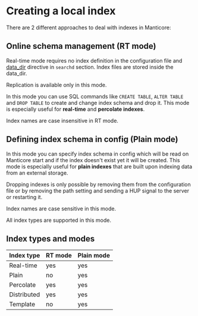 # Creating a local index

There are 2 different approaches to deal with indexes in Manticore:
## Online schema management (RT mode)
Real-time mode requires no index definition in the configuration file and [data_dir](../Server_settings/Searchd.md#data_dir) directive in `searchd` section. Index files are stored inside the data_dir.

Replication is available only in this mode.

In this mode you can use SQL commands like `CREATE TABLE`, `ALTER TABLE` and `DROP TABLE` to create and change index schema and drop it. This mode is especially useful for **real-time** and **percolate indexes**.

Index names are case insensitive in RT mode.

## Defining index schema in config (Plain mode)
In this mode you can specify index schema in config which will be read on Manticore start and if the index doesn't exist yet it will be created. This mode is especially useful for **plain indexes** that are built upon indexing data from an external storage.

Dropping indexes is only possible by removing them from the configuration file or by removing the path setting and sending a HUP signal to the server or restarting it.

Index names are case sensitive in this mode.

All index types are supported in this mode.


## Index types and modes


| Index type  | RT mode  | Plain mode  |
|-------------|----------|-------------|
| Real-time   | yes      | yes         |
| Plain       | no       | yes         |
| Percolate   | yes      | yes         |
| Distributed | yes      | yes         |
| Template    | no       | yes         |
